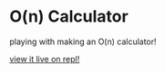# O(n) Calculator

playing with making an O(n) calculator!

[view it live on repl!](https://on-calculator.ewatkins.repl.co/)
